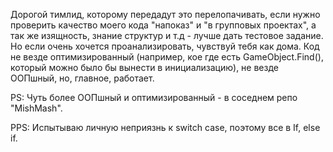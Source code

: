 Дорогой тимлид, которому передадут это перелопачивать, если нужно проверить качество моего кода "напоказ" и "в групповых проектах",
а так же изящность, знание структур и т.д - лучше дать тестовое задание.
Но если очень хочется проанализировать, чувствуй тебя как дома.
Код не везде оптимизированный (например, кое где есть GameObject.Find(), который можно было бы вынести в инициализацию), не везде ООПшный, но, главное, работает.

PS: Чуть более ООПшный и оптимизированный - в соседнем репо "MishMash".

PPS: Испытываю личную неприязнь к switch case, поэтому все в If, else if.
